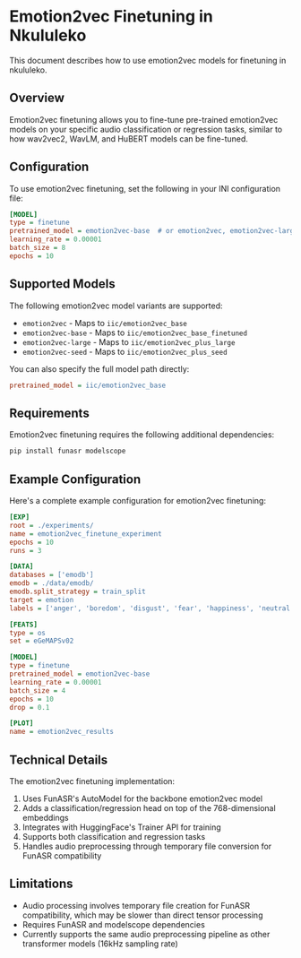 # Emotion2vec Finetuning in Nkululeko

This document describes how to use emotion2vec models for finetuning in nkululeko.

## Overview

Emotion2vec finetuning allows you to fine-tune pre-trained emotion2vec models on your specific audio classification or regression tasks, similar to how wav2vec2, WavLM, and HuBERT models can be fine-tuned.

## Configuration

To use emotion2vec finetuning, set the following in your INI configuration file:

```ini
[MODEL]
type = finetune
pretrained_model = emotion2vec-base  # or emotion2vec, emotion2vec-large, emotion2vec-seed
learning_rate = 0.00001
batch_size = 8
epochs = 10
```

## Supported Models

The following emotion2vec model variants are supported:

- `emotion2vec` - Maps to `iic/emotion2vec_base`
- `emotion2vec-base` - Maps to `iic/emotion2vec_base_finetuned`
- `emotion2vec-large` - Maps to `iic/emotion2vec_plus_large`
- `emotion2vec-seed` - Maps to `iic/emotion2vec_plus_seed`

You can also specify the full model path directly:
```ini
pretrained_model = iic/emotion2vec_base
```

## Requirements

Emotion2vec finetuning requires the following additional dependencies:

```bash
pip install funasr modelscope
```

## Example Configuration

Here's a complete example configuration for emotion2vec finetuning:

```ini
[EXP]
root = ./experiments/
name = emotion2vec_finetune_experiment
epochs = 10
runs = 3

[DATA]
databases = ['emodb']
emodb = ./data/emodb/
emodb.split_strategy = train_split
target = emotion
labels = ['anger', 'boredom', 'disgust', 'fear', 'happiness', 'neutral', 'sadness']

[FEATS]
type = os
set = eGeMAPSv02

[MODEL]
type = finetune
pretrained_model = emotion2vec-base
learning_rate = 0.00001
batch_size = 4
epochs = 10
drop = 0.1

[PLOT]
name = emotion2vec_results
```

## Technical Details

The emotion2vec finetuning implementation:

1. Uses FunASR's AutoModel for the backbone emotion2vec model
2. Adds a classification/regression head on top of the 768-dimensional embeddings
3. Integrates with HuggingFace's Trainer API for training
4. Supports both classification and regression tasks
5. Handles audio preprocessing through temporary file conversion for FunASR compatibility

## Limitations

- Audio processing involves temporary file creation for FunASR compatibility, which may be slower than direct tensor processing
- Requires FunASR and modelscope dependencies
- Currently supports the same audio preprocessing pipeline as other transformer models (16kHz sampling rate)
